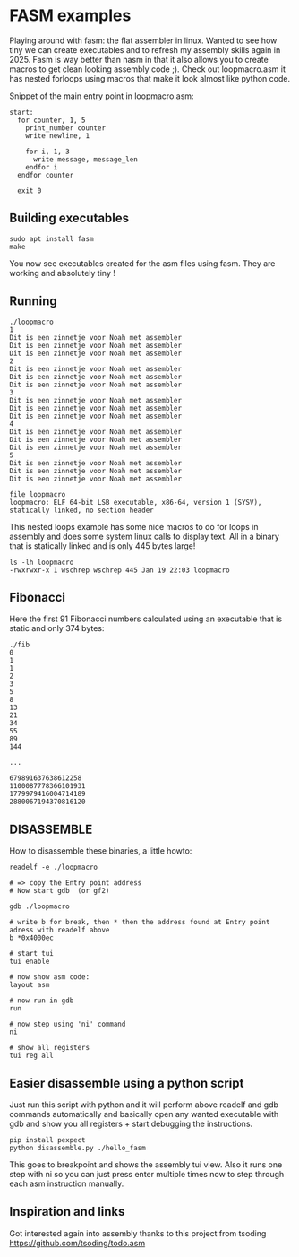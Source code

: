 # FASM examples

Playing around with fasm: the flat assembler in linux.
Wanted to see how tiny we can create executables and to refresh my assembly skills again in 2025.
Fasm is way better than nasm in that it also allows you to create macros to get clean looking assembly code ;).
Check out loopmacro.asm it has nested forloops using macros that make it look almost like python code.

Snippet of the main entry point in loopmacro.asm:

```
start:
  for counter, 1, 5
    print_number counter
    write newline, 1

    for i, 1, 3
      write message, message_len
    endfor i
  endfor counter

  exit 0
```

## Building executables

```
sudo apt install fasm
make
```

You now see executables created for the asm files using fasm.
They are working and absolutely tiny !

## Running

```
./loopmacro
1
Dit is een zinnetje voor Noah met assembler
Dit is een zinnetje voor Noah met assembler
Dit is een zinnetje voor Noah met assembler
2
Dit is een zinnetje voor Noah met assembler
Dit is een zinnetje voor Noah met assembler
Dit is een zinnetje voor Noah met assembler
3
Dit is een zinnetje voor Noah met assembler
Dit is een zinnetje voor Noah met assembler
Dit is een zinnetje voor Noah met assembler
4
Dit is een zinnetje voor Noah met assembler
Dit is een zinnetje voor Noah met assembler
Dit is een zinnetje voor Noah met assembler
5
Dit is een zinnetje voor Noah met assembler
Dit is een zinnetje voor Noah met assembler
Dit is een zinnetje voor Noah met assembler
```

```
file loopmacro
loopmacro: ELF 64-bit LSB executable, x86-64, version 1 (SYSV), statically linked, no section header
```

This nested loops example has some nice macros to do for loops in assembly and does some system linux calls
to display text. All in a binary that is statically linked and is only 445 bytes large!

```
ls -lh loopmacro
-rwxrwxr-x 1 wschrep wschrep 445 Jan 19 22:03 loopmacro
```

## Fibonacci

Here the first 91 Fibonacci numbers calculated using an executable that is static and only 374 bytes:

```
./fib
0
1
1
2
3
5
8
13
21
34
55
89
144

...

679891637638612258
1100087778366101931
1779979416004714189
2880067194370816120
```

## DISASSEMBLE

How to disassemble these binaries, a little howto:

```
readelf -e ./loopmacro

# => copy the Entry point address
# Now start gdb  (or gf2)

gdb ./loopmacro

# write b for break, then * then the address found at Entry point adress with readelf above
b *0x4000ec

# start tui
tui enable

# now show asm code:
layout asm

# now run in gdb
run

# now step using 'ni' command
ni

# show all registers
tui reg all
```

## Easier disassemble using a python script

Just run this script with python and it will perform above readelf and gdb commands automatically
and basically open any wanted executable with gdb and show you all registers + start debugging the instructions.

```
pip install pexpect
python disassemble.py ./hello_fasm
```

This goes to breakpoint and shows the assembly tui view. Also it runs one step with ni so you can just press enter
multiple times now to step through each asm instruction manually.

## Inspiration and links

Got interested again into assembly thanks to this project from tsoding https://github.com/tsoding/todo.asm
